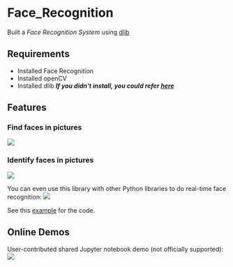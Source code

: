 # Face_Recognition
Built a *Face Recognition System* using [dlib](http://dlib.net/)

## Requirements
- Installed Face Recognition 
- Installed openCV
- Installed dlib
***If you didn't install, you could refer [here](https://github.com/dacnguyen9101/Face_Recognition/blob/master/Installing_Face_Recognition.md)***

## Features
### Find faces in pictures
![](https://miro.medium.com/max/3816/1*igEzGcFn-tjZb94j15tCNA.png)
### Identify faces in pictures
![](https://scontent.fvca1-1.fna.fbcdn.net/v/t1.15752-9/117306686_490111551853077_5493169106222438778_n.png?_nc_cat=111&_nc_sid=b96e70&_nc_ohc=Qo4RSkgBHkkAX-iz2Nk&_nc_ht=scontent.fvca1-1.fna&oh=a1962899eef3e16886289d6e35cf7234&oe=5F5F84C9)

You can even use this library with other Python libraries to do real-time face recognition:
![](https://cloud.githubusercontent.com/assets/896692/24430398/36f0e3f0-13cb-11e7-8258-4d0c9ce1e419.gif)

See this [example](https://github.com/dacnguyen9101/Face_Recognition/blob/master/real_time.py) for the code.

## Online Demos
User-contributed shared Jupyter notebook demo (not officially supported): ![](https://camo.githubusercontent.com/0713c03de1d17e6bc2a9d78fedcc40415afcd517/68747470733a2f2f626574612e646565706e6f74652e6f72672f627574746f6e732f7472792d696e2d612d6a7570797465722d6e6f7465626f6f6b2e737667)

